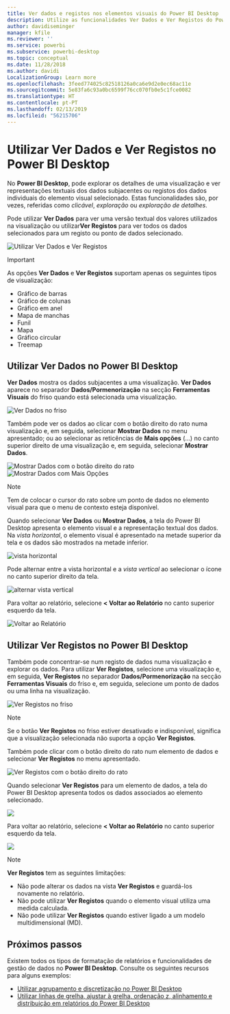 ```yaml
---
title: Ver dados e registos nos elementos visuais do Power BI Desktop
description: Utilize as funcionalidades Ver Dados e Ver Registos do Power BI Desktop para explorar detalhes
author: davidiseminger
manager: kfile
ms.reviewer: ''
ms.service: powerbi
ms.subservice: powerbi-desktop
ms.topic: conceptual
ms.date: 11/28/2018
ms.author: davidi
LocalizationGroup: Learn more
ms.openlocfilehash: 3feed774025c82518126a0ca6e9d2e0ec68ac11e
ms.sourcegitcommit: 5e83fa6c93a0bc6599f76cc070fb0e5c1fce0082
ms.translationtype: HT
ms.contentlocale: pt-PT
ms.lasthandoff: 02/13/2019
ms.locfileid: "56215706"
---
```

# <a name="use-see-data-and-see-records-in-power-bi-desktop"></a>Utilizar Ver Dados e Ver Registos no Power BI Desktop
No **Power BI Desktop**, pode explorar os detalhes de uma visualização e ver representações textuais dos dados subjacentes ou registos dos dados individuais do elemento visual selecionado. Estas funcionalidades são, por vezes, referidas como *clicável*, *exploração* ou *exploração de detalhes*.

Pode utilizar **Ver Dados** para ver uma versão textual dos valores utilizados na visualização ou utilizar**Ver Registos** para ver todos os dados selecionados para um registo ou ponto de dados selecionado. 

![Utilizar Ver Dados e Ver Registos](media/desktop-see-data-see-records/see-data-record.png)

>[!IMPORTANT]
>As opções **Ver Dados** e **Ver Registos** suportam apenas os seguintes tipos de visualização:
>  - Gráfico de barras
>  - Gráfico de colunas
>  - Gráfico em anel
>  - Mapa de manchas
>  - Funil
>  - Mapa
>  - Gráfico circular
>  - Treemap

## <a name="use-see-data-in-power-bi-desktop"></a>Utilizar Ver Dados no Power BI Desktop

**Ver Dados** mostra os dados subjacentes a uma visualização. **Ver Dados** aparece no separador **Dados/Pormenorização** na secção **Ferramentas Visuais** do friso quando está selecionada uma visualização.

![Ver Dados no friso](media/desktop-see-data-see-records/see-data1.png)

Também pode ver os dados ao clicar com o botão direito do rato numa visualização e, em seguida, selecionar **Mostrar Dados** no menu apresentado; ou ao selecionar as reticências de **Mais opções** (…) no canto superior direito de uma visualização e, em seguida, selecionar **Mostrar Dados**.

![Mostrar Dados com o botão direito do rato](media/desktop-see-data-see-records/see-data2.png)&nbsp;&nbsp;![Mostrar Dados com Mais Opções](media/desktop-see-data-see-records/see-data3.png)

> [!NOTE]
> Tem de colocar o cursor do rato sobre um ponto de dados no elemento visual para que o menu de contexto esteja disponível.

Quando selecionar **Ver Dados** ou **Mostrar Dados**, a tela do Power BI Desktop apresenta o elemento visual e a representação textual dos dados. Na *vista horizontal*, o elemento visual é apresentado na metade superior da tela e os dados são mostrados na metade inferior. 

![vista horizontal](media/desktop-see-data-see-records/see-data4a.png)

Pode alternar entre a vista horizontal e a *vista vertical* ao selecionar o ícone no canto superior direito da tela.

![alternar vista vertical](media/desktop-see-data-see-records/see-data4.png)

Para voltar ao relatório, selecione **< Voltar ao Relatório** no canto superior esquerdo da tela.

![Voltar ao Relatório](media/desktop-see-data-see-records/see-data5.png)

## <a name="use-see-records-in-power-bi-desktop"></a>Utilizar Ver Registos no Power BI Desktop

Também pode concentrar-se num registo de dados numa visualização e explorar os dados. Para utilizar **Ver Registos**, selecione uma visualização e, em seguida, **Ver Registos** no separador **Dados/Pormenorização** na secção **Ferramentas Visuais** do friso e, em seguida, selecione um ponto de dados ou uma linha na visualização. 

![Ver Registos no friso](media/desktop-see-data-see-records/see-record1.png)

> [!NOTE]
> Se o botão **Ver Registos** no friso estiver desativado e indisponível, significa que a visualização selecionada não suporta a opção **Ver Registos**.

Também pode clicar com o botão direito do rato num elemento de dados e selecionar **Ver Registos** no menu apresentado.

![Ver Registos com o botão direito do rato](media/desktop-see-data-see-records/see-record2.png)

Quando selecionar **Ver Registos** para um elemento de dados, a tela do Power BI Desktop apresenta todos os dados associados ao elemento selecionado. 

![](media/desktop-see-data-see-records/see-record3.png)

Para voltar ao relatório, selecione **< Voltar ao Relatório** no canto superior esquerdo da tela.

![](media/desktop-see-data-see-records/see-record4.png)

> [!NOTE]
>**Ver Registos** tem as seguintes limitações:
> - Não pode alterar os dados na vista **Ver Registos** e guardá-los novamente no relatório.
> - Não pode utilizar **Ver Registos** quando o elemento visual utiliza uma medida calculada.
> - Não pode utilizar **Ver Registos** quando estiver ligado a um modelo multidimensional (MD).

## <a name="next-steps"></a>Próximos passos
Existem todos os tipos de formatação de relatórios e funcionalidades de gestão de dados no **Power BI Desktop**. Consulte os seguintes recursos para alguns exemplos:

* [Utilizar agrupamento e discretização no Power BI Desktop](desktop-grouping-and-binning.md)
* [Utilizar linhas de grelha, ajustar à grelha, ordenação z, alinhamento e distribuição em relatórios do Power BI Desktop](desktop-gridlines-snap-to-grid.md)


